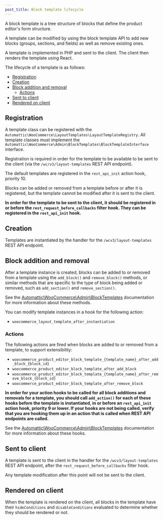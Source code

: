 ```yaml
---
post_title: Block template lifecycle
---
```


A block template is a tree structure of blocks that define the product editor's form structure.

A template can be modified by using the block template API to add new blocks (groups, sections, and fields) as well as remove existing ones.

A template is implemented in PHP and sent to the client. The client then renders the template using React.

The lifecycle of a template is as follows:

- [Registration](#registration)
- [Creation](#creation)
- [Block addition and removal](#block-addition-and-removal)
    - [Actions](#actions)
- [Sent to client](#sent-to-client)
- [Rendered on client](#rendered-on-client)

## Registration

A template class can be registered with the `Automattic\WooCommerce\LayoutTemplates\LayoutTemplateRegistry`. All template classes must implement the `Automattic\WooCommerce\Admin\BlockTemplates\BlockTemplateInterface` interface.

Registration is required in order for the template to be available to be sent to the client (via the `/wc/v3/layout-templates` REST API endpoint).

The default templates are registered in the `rest_api_init` action hook, priority 10.

Blocks can be added or removed from a template before or after it is registered, but the template cannot be modified after it is sent to the client.

**In order for the template to be sent to the client, it should be registered in or before the `rest_request_before_callbacks` filter hook. They can be registered in the `rest_api_init` hook.**

## Creation

Templates are instantiated by the handler for the `/wcv3/layout-templates` REST API endpoint.

## Block addition and removal

After a template instance is created, blocks can be added to or removed from a template using the `add_block()` and `remove_block()` methods, or similar methods that are specific to the type of block being added or removed, such as `add_section()` and `remove_section()`.

See the [Automattic\WooCommerce\Admin\BlockTemplates](https://github.com/woocommerce/woocommerce/blob/trunk/plugins/woocommerce/src/Admin/BlockTemplates/README.md) documentation for more information about these methods.

You can modify template instances in a hook for the following action:

- `woocommerce_layout_template_after_instantiation`

### Actions

The following actions are fired when blocks are added to or removed from a template, to support extensibility:

-  `woocommerce_product_editor_block_template_{template_name}_after_add_block_{block_id}`
-  `woocommerce_product_editor_block_template_after_add_block`
-  `woocommerce_product_editor_block_template_{template_name}_after_remove_block_{block_id}`
-  `woocommerce_product_editor_block_template_after_remove_block`

**In order for your action hooks to be called for all block additions and removals for a template, you should call `add_action()` for each of these hooks before the template is instantiated, in or before an `rest_api_init` action hook, priority 9 or lower. If your hooks are not being called, verify that you are hooking them up in an action that is called when REST API endpoints are called.**

See the [Automattic\WooCommerce\Admin\BlockTemplates](https://github.com/woocommerce/woocommerce/blob/trunk/plugins/woocommerce/src/Admin/BlockTemplates/README.md) documentation for more information about these hooks.

## Sent to client

A template is sent to the client in the handler for the `/wcv3/layout-templates` REST API endpoint, after the `rest_request_before_callbacks` filter hook.

Any template modification after this point will not be sent to the client.

## Rendered on client

When the template is rendered on the client, all blocks in the template have their `hideConditions` and `disableConditions` evaluated to determine whether they should be rendered or not.
